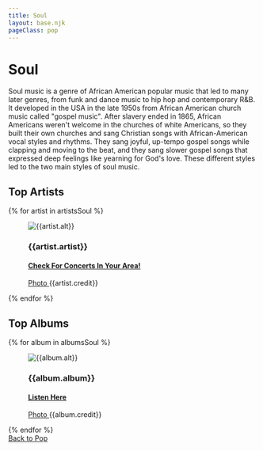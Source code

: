 ```yaml
---
title: Soul
layout: base.njk
pageClass: pop
---
```

<h1 class="center"> Soul<!-- sub genre name--></h1>

<p class="summary"> Soul music is a genre of African American popular music that led to many later genres, from funk and dance music to hip hop and contemporary R&B. It developed in the USA in the late 1950s from African American church music called "gospel music". After slavery ended in 1865, African Americans weren't welcome in the churches of white Americans, so they built their own churches and sang Christian songs with African-American vocal styles and rhythms. They sang joyful, up-tempo gospel songs while clapping and moving to the beat, and they sang slower gospel songs that expressed deep feelings like yearning for God's love. These different styles led to the two main styles of soul music.<!-- subgenre summary--></p>

<!-- top album and artist section-->

<section class="top">
<h2>Top Artists</h2>
<div class="artist">
{% for artist in artistsSoul %}
<figure>
<img src="{{artist.src}}" alt="{{artist.alt}}">
<figcaption>
<h3>{{artist.artist}}</h3>
<h4><a href="{{artist.ticketmaster}}"> Check For Concerts In Your Area! </a></h4>
<p><a href="{{artist.creditLink}}">Photo </a>{{artist.credit}}</p>
</figcaption>
</figure>
{% endfor %}
</div>
</section>

<section class="top">
<h2>Top Albums</h2>
<div class="albums">
{% for album in albumsSoul %}
<figure>
<img src="{{album.src}}" alt="{{album.alt}}">
<figcaption>
<h3>{{album.album}}</h3>
<h4><a href="{{album.spotify}}"> Listen Here </a></h4>
<p><a href="{{album.creditLink}}">Photo </a>{{album.credit}}</p>
</figcaption>
</figure>
{% endfor %}
</div>
</section>
<section class="back"><a href="/pop">Back to Pop</a></section>
<!-- suggestion section, still figuring out how to format this using the bubble diagram from the wireframe-->
